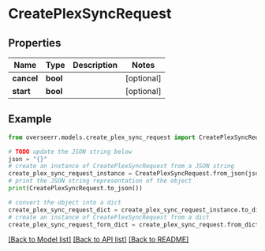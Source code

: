 # CreatePlexSyncRequest


## Properties

Name | Type | Description | Notes
------------ | ------------- | ------------- | -------------
**cancel** | **bool** |  | [optional] 
**start** | **bool** |  | [optional] 

## Example

```python
from overseerr.models.create_plex_sync_request import CreatePlexSyncRequest

# TODO update the JSON string below
json = "{}"
# create an instance of CreatePlexSyncRequest from a JSON string
create_plex_sync_request_instance = CreatePlexSyncRequest.from_json(json)
# print the JSON string representation of the object
print(CreatePlexSyncRequest.to_json())

# convert the object into a dict
create_plex_sync_request_dict = create_plex_sync_request_instance.to_dict()
# create an instance of CreatePlexSyncRequest from a dict
create_plex_sync_request_form_dict = create_plex_sync_request.from_dict(create_plex_sync_request_dict)
```
[[Back to Model list]](../README.md#documentation-for-models) [[Back to API list]](../README.md#documentation-for-api-endpoints) [[Back to README]](../README.md)


